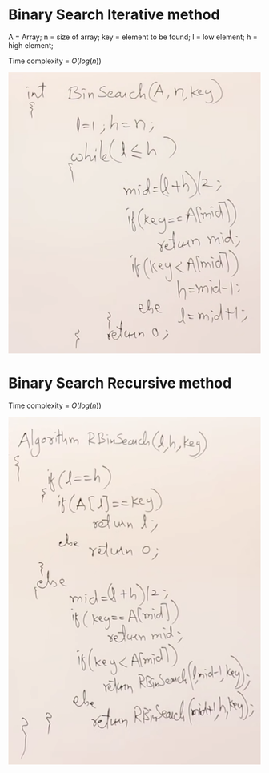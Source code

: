 # Binary Search Iterative method

A = Array;
n = size of array;
key = element to be found;
l = low element;
h = high element;

Time complexity = $O(log(n))$

![ Recurrence Relations Example](/Algorithms/assets/binarySearch2.png)

# Binary Search Recursive method

Time complexity = $O(log(n))$

![ Recurrence Relations Example](/Algorithms/assets/binarySearch3.png)